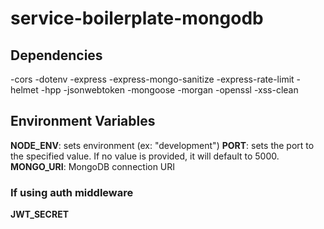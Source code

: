 # service-boilerplate-mongodb


## Dependencies
-cors
-dotenv
-express
-express-mongo-sanitize
-express-rate-limit
-helmet
-hpp
-jsonwebtoken
-mongoose
-morgan
-openssl
-xss-clean

## Environment Variables
**NODE_ENV**: sets environment (ex: "development")
**PORT**: sets the port to the specified value.  If no value is provided, it will default to 5000.
**MONGO_URI**: MongoDB connection URI

### If using auth middleware
**JWT_SECRET**
